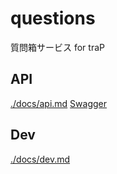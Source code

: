 # questions

質問箱サービス for traP

## API

[./docs/api.md](./docs/api.md)
[Swagger](./docs/openapi.yaml)

## Dev

[./docs/dev.md](docs/dev.md)
